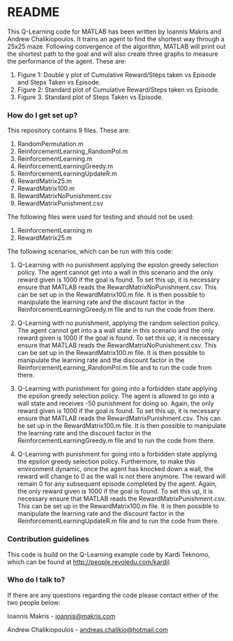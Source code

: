 # README #

This Q-Learning code for MATLAB has been written by Ioannis Makris and Andrew Chalikiopoulos. It trains an agent to find the shortest way through a 25x25 maze. Following convergence of the algorithm, MATLAB will print out the shortest path to the goal and will also create three graphs to measure the performance of the agent. These are:

1. Figure 1: Double y plot of Cumulative Reward/Steps taken vs Episode and Steps Taken vs Episode. 
2. Figure 2: Standard plot of Cumulative Reward/Steps taken vs Episode.
3. Figure 3. Standard plot of Steps Taken vs Episode.


### How do I get set up? ###

This repository contains 9 files. These are: 

1. RandomPermutation.m
2. ReinforcementLearning_RandomPol.m
3. ReinforcementLearning.m
4. ReinforcementLearningGreedy.m
5. ReinforcementLearningUpdateR.m
6. RewardMatrix25.m
7. RewardMatrix100.m
8. RewardMatrixNoPunishment.csv
9. RewardMatrixPunishment.csv

The following files were used for testing and should not be used:

1. ReinforcementLearning.m
2. RewardMatrix25.m

The following scenarios, which can be run with this code:

1. Q-Learning with no punishment applying the epislon greedy selection policy. The agent cannot get into a wall in this scenario and the only reward given is 1000 if the goal is found. To set this up, it is necessary ensure that MATLAB reads the RewardMatrixNoPunishment.csv. This can be set up in the RewardMatrix100.m file. It is then possible to manipulate the learning rate and the discount factor in the ReinforcementLearningGreedy.m file and to run the code from there. 

2. Q-Learning with no punishment, applying the random selection policy. The agent cannot get into a a wall state in this scenario and the only reward given is 1000 if the goal is found. To set this up, it is necessary ensure that MATLAB reads the RewardMatrixNoPunishment.csv. This can be set up in the RewardMatrix100.m file. It is then possible to manipulate the learning rate and the discount factor in the ReinforcementLearning_RandomPol.m file and to run the code from there. 

3. Q-Learning with punishment for going into a forbidden state applying the epsilon greedy selection policy. The agent is allowed to go into a wall state and receives -50 punishment for doing so. Again, the only reward given is 1000 if the goal is found. To set this up, it is necessary ensure that MATLAB reads the RewardMatrixPunishment.csv. This can be set up in the RewardMatrix100.m file. It is then possible to manipulate the learning rate and the discount factor in the ReinforcementLearningGreedy.m file and to run the code from there. 

4. Q-Learning with punishment for going into a forbidden state applying the epsilon greedy selection policy. Furthermore, to make this environment dynamic, once the agent has knocked down a wall, the reward will change to 0 as the wall is not there anymore. The reward will remain 0 for any subsequent episode completed by the agent. Again, the only reward given is 1000 if the goal is found. To set this up, it is necessary ensure that MATLAB reads the RewardMatrixPunishment.csv. This can be set up in the RewardMatrix100.m file. It is then possible to manipulate the learning rate and the discount factor in the ReinforcementLearningUpdateR.m file and to run the code from there. 

### Contribution guidelines ###

This code is build on the Q-Learning example code by Kardi Teknomo, which can be found at [http://people.revoledu.com/kardi)](http://people.revoledu.com/kardi)

### Who do I talk to? ###

If there are any questions regarding the code please contact either of the two people below:

Ioannis Makris - ioannis@makris.com
 
Andrew Chalikiopoulos - andreas.chalikio@hotmail.com